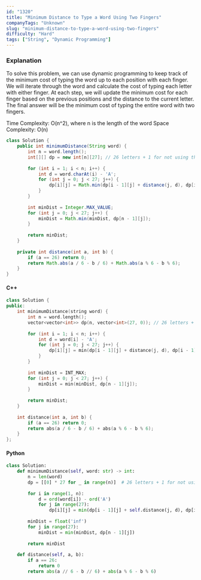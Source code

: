 ```yaml
---
id: "1320"
title: "Minimum Distance to Type a Word Using Two Fingers"
companyTags: "Unknown"
slug: "minimum-distance-to-type-a-word-using-two-fingers"
difficulty: "Hard"
tags: ["String", "Dynamic Programming"]
---
```


### Explanation
To solve this problem, we can use dynamic programming to keep track of the minimum cost of typing the word up to each position with each finger. We will iterate through the word and calculate the cost of typing each letter with either finger. At each step, we will update the minimum cost for each finger based on the previous positions and the distance to the current letter. The final answer will be the minimum cost of typing the entire word with two fingers.

Time Complexity: O(n^2), where n is the length of the word
Space Complexity: O(n)

```java
class Solution {
    public int minimumDistance(String word) {
        int n = word.length();
        int[][] dp = new int[n][27]; // 26 letters + 1 for not using the second finger
        
        for (int i = 1; i < n; i++) {
            int d = word.charAt(i) - 'A';
            for (int j = 0; j < 27; j++) {
                dp[i][j] = Math.min(dp[i - 1][j] + distance(j, d), dp[i - 1][d] + distance(j, word.charAt(i - 1) - 'A'));
            }
        }
        
        int minDist = Integer.MAX_VALUE;
        for (int j = 0; j < 27; j++) {
            minDist = Math.min(minDist, dp[n - 1][j]);
        }
        
        return minDist;
    }
    
    private int distance(int a, int b) {
        if (a == 26) return 0;
        return Math.abs(a / 6 - b / 6) + Math.abs(a % 6 - b % 6);
    }
}
```

#### C++
```cpp
class Solution {
public:
    int minimumDistance(string word) {
        int n = word.length();
        vector<vector<int>> dp(n, vector<int>(27, 0)); // 26 letters + 1 for not using the second finger
        
        for (int i = 1; i < n; i++) {
            int d = word[i] - 'A';
            for (int j = 0; j < 27; j++) {
                dp[i][j] = min(dp[i - 1][j] + distance(j, d), dp[i - 1][d] + distance(j, word[i - 1] - 'A'));
            }
        }
        
        int minDist = INT_MAX;
        for (int j = 0; j < 27; j++) {
            minDist = min(minDist, dp[n - 1][j]);
        }
        
        return minDist;
    }
    
    int distance(int a, int b) {
        if (a == 26) return 0;
        return abs(a / 6 - b / 6) + abs(a % 6 - b % 6);
    }
};
```

#### Python
```python
class Solution:
    def minimumDistance(self, word: str) -> int:
        n = len(word)
        dp = [[0] * 27 for _ in range(n)]  # 26 letters + 1 for not using the second finger
        
        for i in range(1, n):
            d = ord(word[i]) - ord('A')
            for j in range(27):
                dp[i][j] = min(dp[i - 1][j] + self.distance(j, d), dp[i - 1][d] + self.distance(j, ord(word[i - 1]) - ord('A')))
        
        minDist = float('inf')
        for j in range(27):
            minDist = min(minDist, dp[n - 1][j])
        
        return minDist
    
    def distance(self, a, b):
        if a == 26:
            return 0
        return abs(a // 6 - b // 6) + abs(a % 6 - b % 6)
```